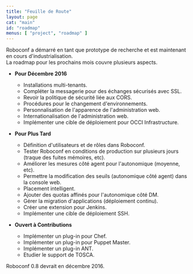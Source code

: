 ```yaml
---
title: "Feuille de Route"
layout: page
cat: "main"
id: "roadmap"
menus: [ "project", "roadmap" ]
---
```


Roboconf a démarré en tant que prototype de recherche et est maintenant en cours d'industrialisation.  
La roadmap pour les prochains mois couvre plusieurs aspects.


* **Pour Décembre 2016**

	* Installations multi-tenants. &nbsp; <span class="glyphicon glyphicon-ok"></span>
	* Compléter la messagerie pour des échanges sécurisés avec SSL.
	* Revoir la politique de sécurité liée aux CORS. &nbsp; <span class="glyphicon glyphicon-ok"></span>
	* Procédures pour le changement d'environnements.
	* Personnalisation de l'apparence de l'administration web. &nbsp; <span class="glyphicon glyphicon-ok"></span>
	* Internationalisation de l'administration web. &nbsp; <span class="glyphicon glyphicon-ok"></span>
	* Implémenter une cible de déploiement pour OCCI Infrastructure. &nbsp; <span class="glyphicon glyphicon-ok"></span>


* **Pour Plus Tard**

	* Définition d'utilisateurs et de rôles dans Roboconf.
	* Tester Roboconf en conditions de production sur plusieurs jours (traque des fuites mémoires, etc).
	* Améliorer les mesures côté agent pour l'autonomique (moyenne, etc).
	* Permettre la modification des seuils (autonomique côté agent) dans la console web.
	* Placement intelligent.
	* Ajouter des quotas affinés pour l'autonomique côté DM.
	* Gérer la migration d'applications (déploiement continu).
	* Créer une extension pour Jenkins.
	* Implémenter une cible de déploiement SSH.


* **Ouvert à Contributions**

	* Implémenter un plug-in pour Chef.
	* Implémenter un plug-in pour Puppet Master.
	* Implémenter un plug-in ANT.
	* Etudier le support de TOSCA.


Roboconf 0.8 devrait en décembre 2016.
